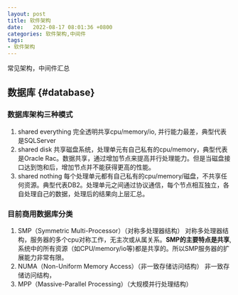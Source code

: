 ```yaml
---
layout: post
title: 软件架构
date:   2022-08-17 08:01:36 +0800
categories: 软件架构,中间件
tags:
- 软件架构
---
```


常见架构，中间件汇总

## 数据库 {#database}

### 数据库架构三种模式

1. shared everything
    完全透明共享cpu/memory/io, 并行能力最差，典型代表是SQLServer
2. shared disk
    共享磁盘系统，处理单元有自己私有的cpu/memory，典型代表是Oracle Rac。数据共享，通过增加节点来提高并行处理能力。但是当磁盘接口达到饱和后，增加节点并不能获得更高的性能。
3. shared nothing
    每个处理单元都有自己私有的cpu/memory/磁盘，不共享任何资源。典型代表DB2。处理单元之间通过协议通信，每个节点相互独立，各自处理自己的数据，处理后的结果向上层汇总。

### 目前商用数据库分类

1. SMP（Symmetric Multi-Processor）（对称多处理器结构）
    对称多处理器结构，服务器的多个cpu对称工作，无主次或从属关系。**SMP的主要特点是共享**,系统中的所有资源（如CPU/memory/io等)都是共享的。所以SMP服务器的扩展能力非常有限。
2. NUMA（Non-Uniform Memory Access）（非一致存储访问结构）
    非一致存储访问结构，
3. MPP（Massive-Parallel Processing）（大规模并行处理结构）
